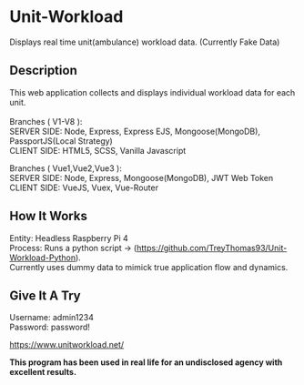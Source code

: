 # Unit-Workload
Displays real time unit(ambulance) workload data. (Currently Fake Data)

## Description
This web application collects and displays individual workload data for each unit. <br /><br />
Branches ( V1-V8 ):<br />
SERVER SIDE: Node, Express, Express EJS, Mongoose(MongoDB), PassportJS(Local Strategy)<br />
CLIENT SIDE: HTML5, SCSS, Vanilla Javascript<br />

Branches ( Vue1,Vue2,Vue3 ):<br />
SERVER SIDE: Node, Express, Mongoose(MongoDB), JWT Web Token<br />
CLIENT SIDE: VueJS, Vuex, Vue-Router<br />

## How It Works
Entity: Headless Raspberry Pi 4<br />
Process: Runs a python script -> (https://github.com/TreyThomas93/Unit-Workload-Python).<br />
Currently uses dummy data to mimick true application flow and dynamics.

## Give It A Try

Username: admin1234<br />
Password: password!<br />

https://www.unitworkload.net/

**This program has been used in real life for an undisclosed agency with excellent results.**
